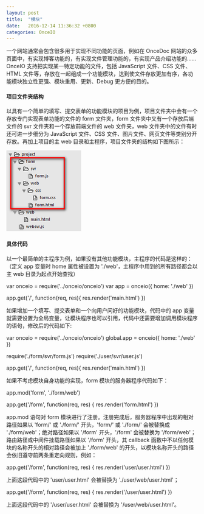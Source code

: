 ```yaml
---
layout: post
title:  "模块"
date:   2016-12-14 11:36:32 +0800
categories: OnceIO
---
```

一个网站通常会包含很多用于实现不同功能的页面，例如在 OnceDoc 网站的众多页面中，有实现博客功能的，有实现文件管理功能的，有实现产品介绍功能的……OnceIO 支持把实现某一特定功能的文件，包括 JavaScript 文件、CSS 文件、HTML 文件等，存放在一起组成一个功能模块，达到使文件存放更加有序，各功能模块独立性更强、模块重用、更新、Debug 更方便的目的。  

#### 项目文件夹结构

以具有一个简单的填写、提交表单的功能模块的项目为例，项目文件夹中会有一个存放专门实现表单功能的文件的 form 文件夹，form 文件夹中又有一个存放后端文件的 svr 文件夹和一个存放前端文件的 web 文件夹，web 文件夹中的文件有时还可进一步细分为 JavaScript 文件、CSS 文件、图片文件、网页文件等类别分开存放。再加上项目的主 web 目录和主程序，项目文件夹的结构如下图所示：  
  
![项目文件夹结构][1]
  
#### 具体代码

以一个最简单的主程序为例，如果没有其他功能模块，主程序的代码是这样的：（定义 app 变量时 home 属性被设置为 './web'，主程序中用到的所有路径都会以主 web 目录为起点开始查找）  

  var onceio = require('../onceio/onceio')
  var app = onceio({ home: './web' })


  app.get('/', function(req, res){
      res.render('main.html')
  })

如果增加一个填写、提交表单和一个向用户问好的功能模块，代码中的 app 变量就需要设置为全局变量，让模块程序也可以引用，代码中还需要增加调用模块程序的语句，修改后的代码如下:

  var onceio = require('../onceio/onceio')
  global.app = onceio({ home: './web' })


  require('./form/svr/form.js')
  require('./user/svr/user.js')

  app.get('/', function(req, res){
      res.render('main.html')
  })

如果不考虑模块自身功能的实现，form 模块的服务器程序代码如下：  

  app.mod('form', './form/web')

  app.get('/form', function(req, res) {
      res.render('form.html')
  })

app.mod 语句对 form 模块进行了注册。注册完成后，服务器程序中出现的相对路径如果以 'form/' 或 './form/' 开头，'form/' 或 './form/' 会被替换成 './form/web'；绝对路径如果以 '/form' 开头，'/form' 会被替换为 '/form/web'；路由路径或中间件挂载路径如果以 '/form' 开头，其 callback 函数中不以任何模块的名称开头的相对路径会被加上 './form/web' 的开头，以模块名称开头的路径会依旧遵守前两条重定向规则，例如：

  app.get('/form', function(req, res) {
      res.render('user/user.html')
  })

上面这段代码中的 'user/user.html' 会被替换为 './user/web/user.html'；

  app.get('/form', function(req, res) {
      res.render('/user/user.html')
  })

上面这段代码中的 '/user/user.html' 会被替换为 '/user/web/user.html'。







[1]: https://raw.githubusercontent.com/OnceDoc/images/gh-pages/OnceAcademy/module/project_folder_structure.png


